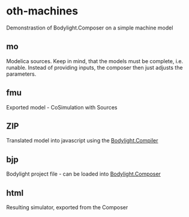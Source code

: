 # oth-machines
Demonstrastion of Bodylight.Composer on a simple machine model

## mo
Modelica sources. Keep in mind, that the models must be complete, i.e. runable. Instead of providing inputs, the composer then just adjusts the parameters.

## fmu
Exported model - CoSimulation with Sources

## ZIP
Translated model into javascript using the [Bodylight.Compiler](https://github.com/creative-connections/Bodylight.js-FMU-Compiler)

## bjp
Bodylight project file - can be loaded into [Bodylight.Composer](https://bodylight.physiome.cz/composer/)

## html
Resulting simulator, exported from the Composer
